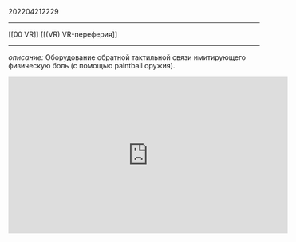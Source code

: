 202204212229
***
[[00 VR]] [[(VR) VR-переферия]]
***
*описание:*
Оборудование обратной тактильной связи имитирующего физическую боль (с помощью paintball оружия).

<iframe width="560" height="315" src="https://www.youtube.com/embed/Q3951c9lHXs" title="YouTube video player" frameborder="0" allow="accelerometer; autoplay; clipboard-write; encrypted-media; gyroscope; picture-in-picture" allowfullscreen></iframe>

